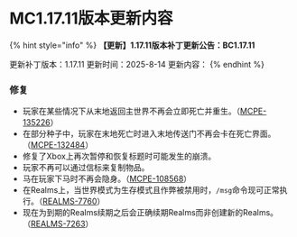 # MC1.17.11版本更新内容



{% hint style="info" %}
**【更新】1.17.11版本补丁更新公告：BC1.17.11**

更新补丁版本：1.17.11 更新时间：2025-8-14 更新内容：
{% endhint %}

### 修复

* 玩家在某些情况下从末地返回主世界不再会立即死亡并重生。（[MCPE-135226](https://bugs.mojang.com/browse/MCPE-135226)）
* 在部分种子中，玩家在末地死亡时进入末地传送门不再会卡在死亡界面。（[MCPE-132484](https://bugs.mojang.com/browse/MCPE-132484)）
* 修复了Xbox上再次暂停和恢复标题时可能发生的崩溃。
* 玩家不再可以通过信标来复制物品。
* 马在玩家下马时不再会隐身。（[MCPE-108568](https://bugs.mojang.com/browse/MCPE-108568)）
* 在Realms上，当世界模式为生存模式且作弊被禁用时，`/msg`命令现可正常执行。（[REALMS-7760](https://bugs.mojang.com/browse/REALMS-7760)）
* 现在为到期的Realms续期之后会正确续期Realms而非创建新的Realms。（[REALMS-7263](https://bugs.mojang.com/browse/REALMS-7263)）
